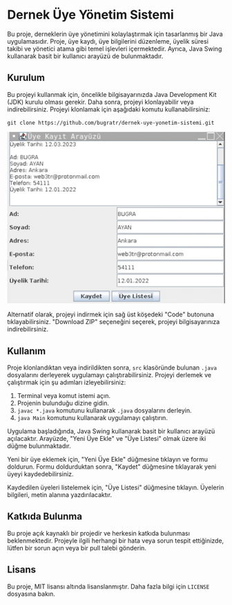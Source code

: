 # Dernek Üye Yönetim Sistemi
Bu proje, derneklerin üye yönetimini kolaylaştırmak için tasarlanmış bir Java uygulamasıdır. Proje, üye kaydı, üye bilgilerini düzenleme, üyelik süresi takibi ve yönetici atama gibi temel işlevleri içermektedir. Ayrıca, Java Swing kullanarak basit bir kullanıcı arayüzü de bulunmaktadır.
## Kurulum
Bu projeyi kullanmak için, öncelikle bilgisayarınızda Java Development Kit (JDK) kurulu olması gerekir. Daha sonra, projeyi klonlayabilir veya indirebilirsiniz. Projeyi klonlamak için aşağıdaki komutu kullanabilirsiniz:

```
git clone https://github.com/bugratr/dernek-uye-yonetim-sistemi.git

```

![Gorunum](141CF642-3825-4ECD-A19E-83EA30FFBBA0.jpeg)

Alternatif olarak, projeyi indirmek için sağ üst köşedeki "Code" butonuna tıklayabilirsiniz. "Download ZIP" seçeneğini seçerek, projeyi bilgisayarınıza indirebilirsiniz.
## Kullanım
Proje klonlandıktan veya indirildikten sonra, `src` klasöründe bulunan `.java` dosyalarını derleyerek uygulamayı çalıştırabilirsiniz. Projeyi derlemek ve çalıştırmak için şu adımları izleyebilirsiniz:

1. Terminal veya komut istemi açın.
2. Projenin bulunduğu dizine gidin.
3. `javac *.java` komutunu kullanarak `.java` dosyalarını derleyin.
4. `java Main` komutunu kullanarak uygulamayı çalıştırın.


Uygulama başladığında, Java Swing kullanarak basit bir kullanıcı arayüzü açılacaktır. Arayüzde, "Yeni Üye Ekle" ve "Üye Listesi" olmak üzere iki düğme bulunmaktadır.

Yeni bir üye eklemek için, "Yeni Üye Ekle" düğmesine tıklayın ve formu doldurun. Formu doldurduktan sonra, "Kaydet" düğmesine tıklayarak yeni üyeyi kaydedebilirsiniz.

Kaydedilen üyeleri listelemek için, "Üye Listesi" düğmesine tıklayın. Üyelerin bilgileri, metin alanına yazdırılacaktır.
## Katkıda Bulunma
Bu proje açık kaynaklı bir projedir ve herkesin katkıda bulunması beklenmektedir. Projeyle ilgili herhangi bir hata veya sorun tespit ettiğinizde, lütfen bir sorun açın veya bir pull talebi gönderin.
## Lisans
Bu proje, MIT lisansı altında lisanslanmıştır. Daha fazla bilgi için `LICENSE` dosyasına bakın.
